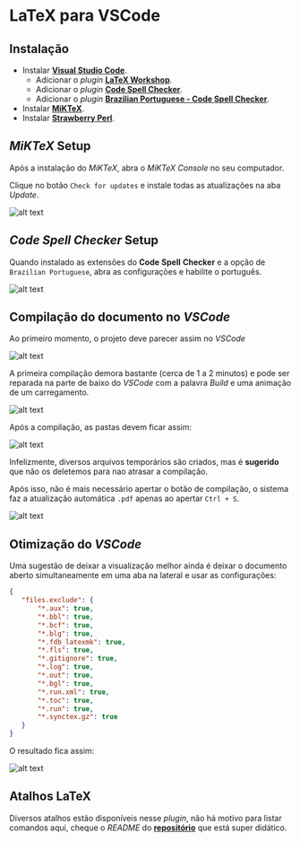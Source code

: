 # LaTeX para VSCode

## Instalação

- Instalar [**Visual Studio Code**](https://ninite.com/vscode/).
	- Adicionar o *plugin* [**LaTeX Workshop**](https://marketplace.visualstudio.com/items?itemName=James-Yu.latex-workshop).
    - Adicionar o *plugin* [**Code Spell Checker**](https://marketplace.visualstudio.com/items?itemName=streetsidesoftware.code-spell-checker).
    - Adicionar o *plugin* [**Brazilian Portuguese - Code Spell Checker**](https://marketplace.visualstudio.com/items?itemName=streetsidesoftware.code-spell-checker-portuguese-brazilian).
- Instalar [**MiKTeX**](https://miktex.org/download).
- Instalar [**Strawberry Perl**](https://strawberryperl.com/).

## *MiKTeX* Setup

Após a instalação do *MiKTeX*, abra o *MiKTeX* *Console* no seu computador. 

Clique no botão ``Check for updates`` e instale todas as atualizações na aba *Update*.

![alt text](https://i.imgur.com/LKoJxyI.png)

## *Code Spell Checker* Setup

Quando instalado as extensões do **Code** **Spell** **Checker** e a opção de ``Brazilian Portuguese``, abra as configurações e habilite o português.

![alt text](https://i.imgur.com/ocWqjim.gif)

## Compilação do documento no *VSCode*

Ao primeiro momento, o projeto deve parecer assim no *VSCode*

![alt text](https://i.imgur.com/VgpmmIy.png)

A primeira compilação demora bastante (cerca de 1 a 2 minutos) 
e pode ser reparada na parte de baixo do *VSCode* com a palavra *Build* e uma animação de um carregamento.

![alt text](https://i.imgur.com/LEV9cLd.png)

Após a compilação, as pastas devem ficar assim:

![alt text](https://i.imgur.com/HVBMMUx.png)

Infelizmente, diversos arquivos temporários são criados, mas é **sugerido** que não os deletemos
para nao atrasar a compilação.

Após isso, não é mais necessário apertar o botão de compilação, o sistema faz a atualização automática
``.pdf`` apenas ao apertar ``Ctrl + S``.

![alt text](https://i.imgur.com/oKJ7FWg.gif)

## Otimização do *VSCode*

Uma sugestão de deixar a visualização melhor ainda é deixar o documento aberto simultaneamente
 em uma aba na lateral e usar as configurações: 

 ```json
 {
    "files.exclude": {
        "*.aux": true,
        "*.bbl": true,
        "*.bcf": true,
        "*.blg": true,
        "*.fdb_latexmk": true,
        "*.fls": true,
        "*.gitignore": true,
        "*.log": true,
        "*.out": true,
        "*.bgl": true,
        "*.run.xml": true,
        "*.toc": true,
        "*.run": true,
        "*.synctex.gz": true
    }
}
 ```

O resultado fica assim:

![alt text](https://i.imgur.com/3g4fOhJ.png)

## Atalhos LaTeX

Diversos atalhos estão disponíveis nesse *plugin*, não há motivo para listar comandos aqui, cheque o *README* do [**repositório**](https://github.com/James-Yu/LaTeX-Workshop) que está super didático.
